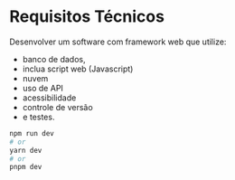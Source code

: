 # Requisitos Técnicos

Desenvolver um software com framework web que utilize:
- banco de dados,
- inclua script web (Javascript)
- nuvem
- uso de API
- acessibilidade
- controle de versão
- e testes. 

```bash
npm run dev
# or
yarn dev
# or
pnpm dev
```